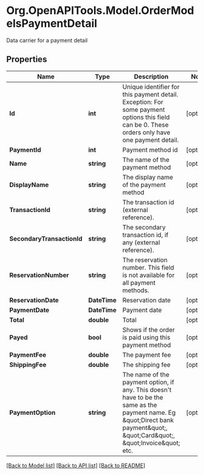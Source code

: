 # Org.OpenAPITools.Model.OrderModelsPaymentDetail
Data carrier for a payment detail

## Properties

Name | Type | Description | Notes
------------ | ------------- | ------------- | -------------
**Id** | **int** | Unique identifier for this payment detail. Exception: For some payment options this field can be 0. These orders only have one payment detail. | [optional] 
**PaymentId** | **int** | Payment method id | [optional] 
**Name** | **string** | The name of the payment method | [optional] 
**DisplayName** | **string** | The display name of the payment method | [optional] 
**TransactionId** | **string** | The transaction id (external reference). | [optional] 
**SecondaryTransactionId** | **string** | The secondary transaction id, if any (external reference). | [optional] 
**ReservationNumber** | **string** | The reservation number. This field is not available for all payment methods. | [optional] 
**ReservationDate** | **DateTime** | Reservation date | [optional] 
**PaymentDate** | **DateTime** | Payment date | [optional] 
**Total** | **double** | Total | [optional] 
**Payed** | **bool** | Shows if the order is paid using this payment method | [optional] 
**PaymentFee** | **double** | The payment fee | [optional] 
**ShippingFee** | **double** | The shipping fee | [optional] 
**PaymentOption** | **string** | The name of the payment option, if any.  This doesn&#39;t have to be the same as the payment name. Eg \&quot;Direct bank payment\&quot;, \&quot;Card\&quot;, \&quot;Invoice\&quot; etc. | [optional] 

[[Back to Model list]](../README.md#documentation-for-models) [[Back to API list]](../README.md#documentation-for-api-endpoints) [[Back to README]](../README.md)

